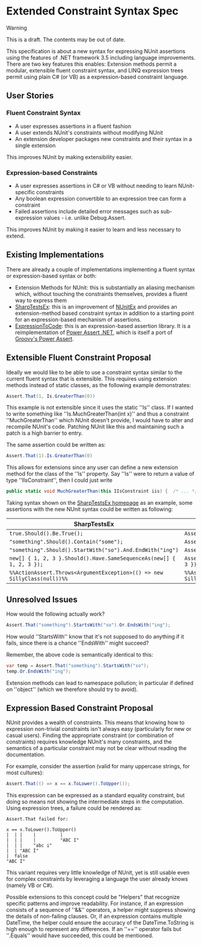 # Extended Constraint Syntax Spec

> [!WARNING]
> This is a draft. The contents may be out of date.

This specification is about a new syntax for expressing NUnit assertions using the features of .NET framework 3.5 including language improvements.  There are two key features this enables: Extension methods permit a modular, extensible fluent constraint syntax, and LINQ expression trees permit using plain C# (or VB) as a expression-based constraint language.

## User Stories

### Fluent Constraint Syntax

* A user expresses assertions in a fluent fashion
* A user extends NUnit's constraints without modifying NUnit
* An extension developer packages new constraints and their syntax in a single extension

This improves NUnit by making extensibility easier.

### Expression-based Constraints

* A user expresses assertions in C# or VB without needing to learn NUnit-specific constraints
* Any boolean expression convertible to an expression tree can form a constraint
* Failed assertions include detailed error messages such as sub-expression values - i.e. unlike Debug.Assert.

This improves NUnit by making it easier to learn and less necessary to extend.

## Existing Implementations

There are already a couple of implementations implementing a fluent syntax or expression-based syntax or both:

* Extension Methods for NUnit: this is substantially an aliasing mechanism which, without touching the constraints themselves, provides a fluent way to express them
* [SharpTestsEx](http://sharptestsex.codeplex.com): this is an improvement of [NUnitEx](https://code.google.com/p/nunitex/) and provides an extension-method based constraint syntax in addition to a starting point for an expression-based mechanism of assertions.
* [ExpressionToCode](https://code.google.com/p/expressiontocode/): this is an expression-based assertion library.  It is a reimplementation of [Power Assert .NET](http://powerassert.codeplex.com/), which is itself a port of [Groovy's Power Assert](https://dontmindthelanguage.wordpress.com/2009/12/11/groovy-1-7-power-assert/).

## Extensible Fluent Constraint Proposal

Ideally we would like to be able to use a constraint syntax similar to the current fluent syntax that is extensible.  This requires using extension methods instead of static classes, as the following example demonstrates:

```csharp
Assert.That(1, Is.GreaterThan(0))
```

This example is not extensible since it uses the static ''Is'' class.  If I wanted to write something like ''Is.MuchGreaterThan(int x)'' and thus a constraint ''MuchGreaterThan'' which NUnit doesn't provide, I would have to alter and recompile NUnit's code.  Patching NUnit like this and maintaining such a patch is a high barrier to entry.

The same assertion could be written as:

```csharp
Assert.That(1).Is.GreaterThan(0)
```

This allows for extensions since any user can define a new extension method for the class of the ''Is'' property.  Say ''Is'' were to return a value of type ''IIsConstraint'', then I could just write

```csharp
public static void MuchGreaterThan(this IIsConstraint iis) {  /* ... */  }
```

Taking syntax shown on the [SharpTestsEx homepage](http://sharptestex.codeplex.com/) as an example, some assertions with the new NUnit syntax could be written as following:

| SharpTestsEx                                              | NUnit 3.0 proposal              |
|-----------------------------------------------------------|---------------------------------|
| `true.Should().Be.True();`                            | `Assert.That(true).Is.True`   |
| `"something".Should().Contain("some");`                  | `Assert.That("something").Contains("some")` |
| `"something".Should().StartWith("so").And.EndWith("ing")` | `Assert.That("something").StartsWith("so").And.EndsWith("ing")`  |
| `new[] { 1, 2, 3 }.Should().Have.SameSequenceAs(new[] { 1, 2, 3 });` | `Assert.That(new[] { 1, 2, 3 }).Is.EquivalentTo(new[] { 1, 2, 3 })` |
| `%%ActionAssert.Throws<ArgumentException>(() => new SillyClass(null))%%`| `%%Assert.That(() => new SillyClass(null)).Throws<ArgumentException>()%%` |

## Unresolved Issues

How would the following actually work?

```csharp
Assert.That("something").StartsWith("so").Or.EndsWith("ing");
```

How would ''StartsWith'' know that it's not supposed to do anything if it fails, since there is a chance ''EndsWith'' might succeed?

Remember, the above code is semantically identical to this:

```csharp
var temp = Assert.That("something").StartsWith("so");
temp.Or.EndsWith("ing");
```

Extension methods can lead to namespace pollution; in particular if defined on ''object'' (which we therefore should try to avoid).

## Expression Based Constraint Proposal

NUnit provides a wealth of constraints. This means that knowing how to expression non-trivial constraints isn't always easy (particularly for new or casual users).  Finding the appropriate constraint (or combination of constraints) requires knowledge NUnit's many constraints, and the semantics of a particular constraint may not be clear without reading the documentation.

For example, consider the assertion (valid for many uppercase strings, for most cultures):

```csharp
Assert.That(() => x == x.ToLower().ToUpper());
```

This expression can be expressed as a standard equality constraint, but doing so means not showing the intermediate steps in the computation.  Using expression trees, a failure could be rendered as:

```none
Assert.That failed for:

x == x.ToLower().ToUpper()
|  | |    |         |
|  | |    |         "ABC I"
|  | |    "abc i"
|  | "ABC İ"
|  false
"ABC İ"
```

This variant requires very little knowledge of NUnit, yet is still usable even for complex constraints by leveraging a language the user already knows (namely VB or C#).

Possible extensions to this concept could be "Helpers" that recognize specific patterns and improve readability.  For instance, if an expression consists of a sequence of ''&&'' operators, a helper might suppress showing the details of non-failing clauses.  Or, if an expression contains multiple DateTime, the helper could ensure the accuracy of the DateTime.ToString is high enough to represent any differences.  If an ''=='' operator fails but ''.Equals'' would have succeeded, this could be mentioned.
